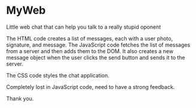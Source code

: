 # MyWeb

Little web chat that can help you talk to a really stupid oponent

The HTML code creates a list of messages, each with a user photo, signature, and message. The JavaScript code fetches the list of messages from a server and then adds them to the DOM. It also creates a new message object when the user clicks the send button and sends it to the server.

The CSS code styles the chat application.

Completely lost in JavaScript code, need to have a strong feedback.

Thank you.

